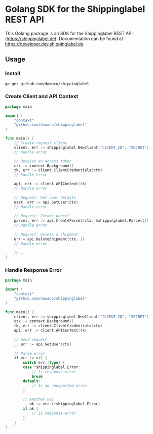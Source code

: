 # Golang SDK for the Shippinglabel REST API

This Golang package is an SDK for the Shippinglabel REST API (https://shippinglabel.de). Documentation can be found
at https://developer.dev.shippinglabel.de

## Usage

### Install

``` sh
go get github.com/dewaco/shippinglabel
```

### Create Client and API Context

```go
package main

import (
	"context"
	"github.com/dewaco/shippinglabel"
)

func main() {
	// Create request client
	client, err := shippinglabel.NewClient("CLIENT_ID", "SECRET")
	// Handle error

	// Receive an access token
	ctx := context.Background()
	tk, err := client.ClientCredentials(ctx)
	// Handle error

	api, err := client.APIContext(tk)
	// Handle error
	
	// Request: Get user details
	user, err := api.GetUser(ctx)
	// Handle error
	
	// Request: Create parcel
	parcel, err := api.CreateParcel(ctx, &shippinglabel.Parcel{})
	// Handle error
	
	// Request: Delete a shipment
	err = api.DeleteShipment(ctx, 1)
	// Handle error
	
	// ...
}
```

### Handle Response Error

```go
package main

import (
	"context"
	"github.com/dewaco/shippinglabel"
)

func main() {
	client, err := shippinglabel.NewClient("CLIENT_ID", "SECRET")
	ctx := context.Background()
	tk, err := client.ClientCredentials(ctx)
	api, err := client.APIContext(tk)
	
	// Send request
	_, err := api.GetUser(ctx)
	
	// Parse error
	if err != nil {
		switch err.(type) {
		case *shippinglabel.Error:
			// Is response error
			break
		default:
			// Is an unexpected error
		}
		
		// Another way
		_, ok := err.(*shippinglabel.Error)
		if ok {
			// Is response error
        }
    }
}
```